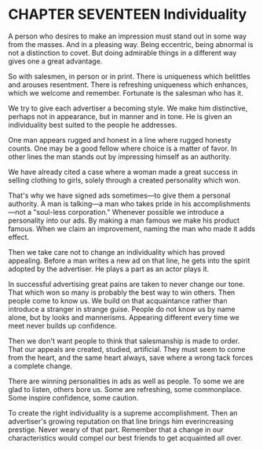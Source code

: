 # CHAPTER SEVENTEEN Individuality


A person who desires to make an impression must stand out in some way from the masses. And in a pleasing way. Being eccentric, being
abnormal is not a distinction to covet. But doing admirable things in a different way gives one a great advantage.

So with salesmen, in person or in print. There is uniqueness which belittles and arouses resentment. There is refreshing uniqueness
which enhances, which we welcome and remember. Fortunate is the salesman who has it.

We try to give each advertiser a becoming style. We make him distinctive, perhaps not in appearance, but in manner and in tone. He
is given an individuality best suited to the people he addresses.

One man appears rugged and honest in a line where rugged honesty counts. One may be a good fellow where choice is a matter of favor.
In other lines the man stands out by impressing himself as an authority.

We have already cited a case where a woman made a great success in selling clothing to girls, solely through a created personality which
won.

That's why we have signed ads sometimes—to give them a personal authority. A man is talking—a man who takes pride in his
accomplishments—not a "soul-less corporation." Whenever possible we introduce a personality into our ads. By making a man famous we
make his product famous. When we claim an improvement, naming the man who made it adds effect.

Then we take care not to change an individuality which has proved appealing. Before a man writes a new ad on that line, he gets into the
spirit adopted by the advertiser. He plays a part as an actor plays it.

In successful advertising great pains are taken to never change our tone. That which won so many is probably the best way to win
others. Then people come to know us. We build on that acquaintance rather than introduce a stranger in strange guise. People do not know
us by name alone, but by looks and mannerisms. Appearing different every time we meet never builds up confidence.

Then we don't want people to think that salesmanship is made to order. That our appeals are created, studied, artificial. They must
seem to come from the heart, and the same heart always, save where a wrong tack forces a complete change.

There are winning personalities in ads as well as people. To some we are glad to listen, others bore us. Some are refreshing, some
commonplace. Some inspire confidence, some caution.

To create the right individuality is a supreme accomplishment. Then an advertiser's growing reputation on that line brings him everincreasing
prestige. Never weary of that part. Remember that a change in our characteristics would compel our best friends to get acquainted all over.
